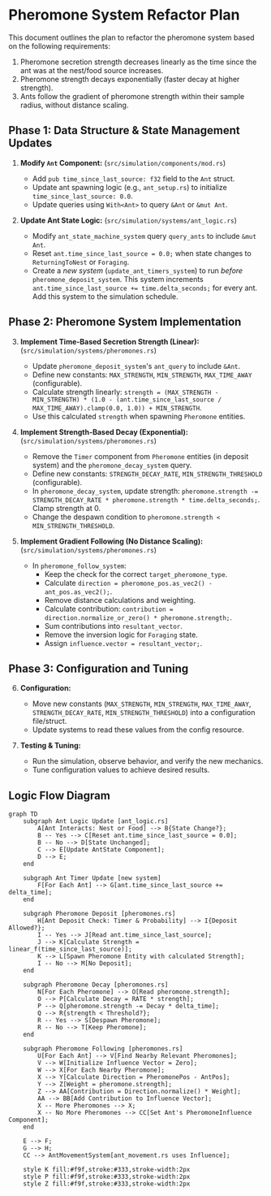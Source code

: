 # Pheromone System Refactor Plan

This document outlines the plan to refactor the pheromone system based on the following requirements:

1.  Pheromone secretion strength decreases linearly as the time since the ant was at the nest/food source increases.
2.  Pheromone strength decays exponentially (faster decay at higher strength).
3.  Ants follow the gradient of pheromone strength within their sample radius, without distance scaling.

## Phase 1: Data Structure & State Management Updates

1.  **Modify `Ant` Component:** (`src/simulation/components/mod.rs`)
    *   Add `pub time_since_last_source: f32` field to the `Ant` struct.
    *   Update ant spawning logic (e.g., `ant_setup.rs`) to initialize `time_since_last_source: 0.0`.
    *   Update queries using `With<Ant>` to query `&Ant` or `&mut Ant`.

2.  **Update Ant State Logic:** (`src/simulation/systems/ant_logic.rs`)
    *   Modify `ant_state_machine_system` query `query_ants` to include `&mut Ant`.
    *   Reset `ant.time_since_last_source = 0.0;` when state changes to `ReturningToNest` or `Foraging`.
    *   Create a *new system* (`update_ant_timers_system`) to run *before* `pheromone_deposit_system`. This system increments `ant.time_since_last_source += time.delta_seconds;` for every ant. Add this system to the simulation schedule.

## Phase 2: Pheromone System Implementation

3.  **Implement Time-Based Secretion Strength (Linear):** (`src/simulation/systems/pheromones.rs`)
    *   Update `pheromone_deposit_system`'s `ant_query` to include `&Ant`.
    *   Define new constants: `MAX_STRENGTH`, `MIN_STRENGTH`, `MAX_TIME_AWAY` (configurable).
    *   Calculate strength linearly: `strength = (MAX_STRENGTH - MIN_STRENGTH) * (1.0 - (ant.time_since_last_source / MAX_TIME_AWAY).clamp(0.0, 1.0)) + MIN_STRENGTH`.
    *   Use this calculated `strength` when spawning `Pheromone` entities.

4.  **Implement Strength-Based Decay (Exponential):** (`src/simulation/systems/pheromones.rs`)
    *   Remove the `Timer` component from `Pheromone` entities (in deposit system) and the `pheromone_decay_system` query.
    *   Define new constants: `STRENGTH_DECAY_RATE`, `MIN_STRENGTH_THRESHOLD` (configurable).
    *   In `pheromone_decay_system`, update strength: `pheromone.strength -= STRENGTH_DECAY_RATE * pheromone.strength * time.delta_seconds;`. Clamp strength at 0.
    *   Change the despawn condition to `pheromone.strength < MIN_STRENGTH_THRESHOLD`.

5.  **Implement Gradient Following (No Distance Scaling):** (`src/simulation/systems/pheromones.rs`)
    *   In `pheromone_follow_system`:
        *   Keep the check for the correct `target_pheromone_type`.
        *   Calculate `direction = pheromone_pos.as_vec2() - ant_pos.as_vec2();`.
        *   Remove distance calculations and weighting.
        *   Calculate contribution: `contribution = direction.normalize_or_zero() * pheromone.strength;`.
        *   Sum contributions into `resultant_vector`.
        *   Remove the inversion logic for `Foraging` state.
        *   Assign `influence.vector = resultant_vector;`.

## Phase 3: Configuration and Tuning

6.  **Configuration:**
    *   Move new constants (`MAX_STRENGTH`, `MIN_STRENGTH`, `MAX_TIME_AWAY`, `STRENGTH_DECAY_RATE`, `MIN_STRENGTH_THRESHOLD`) into a configuration file/struct.
    *   Update systems to read these values from the config resource.

7.  **Testing & Tuning:**
    *   Run the simulation, observe behavior, and verify the new mechanics.
    *   Tune configuration values to achieve desired results.

## Logic Flow Diagram

```mermaid
graph TD
    subgraph Ant Logic Update [ant_logic.rs]
        A[Ant Interacts: Nest or Food] --> B{State Change?};
        B -- Yes --> C[Reset ant.time_since_last_source = 0.0];
        B -- No --> D[State Unchanged];
        C --> E[Update AntState Component];
        D --> E;
    end

    subgraph Ant Timer Update [new system]
        F[For Each Ant] --> G[ant.time_since_last_source += delta_time];
    end

    subgraph Pheromone Deposit [pheromones.rs]
        H[Ant Deposit Check: Timer & Probability] --> I{Deposit Allowed?};
        I -- Yes --> J[Read ant.time_since_last_source];
        J --> K[Calculate Strength = linear_f(time_since_last_source)];
        K --> L[Spawn Pheromone Entity with calculated Strength];
        I -- No --> M[No Deposit];
    end

    subgraph Pheromone Decay [pheromones.rs]
        N[For Each Pheromone] --> O[Read pheromone.strength];
        O --> P[Calculate Decay = RATE * strength];
        P --> Q[pheromone.strength -= Decay * delta_time];
        Q --> R{strength < Threshold?};
        R -- Yes --> S[Despawn Pheromone];
        R -- No --> T[Keep Pheromone];
    end

    subgraph Pheromone Following [pheromones.rs]
        U[For Each Ant] --> V[Find Nearby Relevant Pheromones];
        V --> W[Initialize Influence Vector = Zero];
        W --> X[For Each Nearby Pheromone];
        X --> Y[Calculate Direction = PheromonePos - AntPos];
        Y --> Z[Weight = pheromone.strength];
        Z --> AA[Contribution = Direction.normalize() * Weight];
        AA --> BB[Add Contribution to Influence Vector];
        X -- More Pheromones --> X;
        X -- No More Pheromones --> CC[Set Ant's PheromoneInfluence Component];
    end

    E --> F;
    G --> H;
    CC --> AntMovementSystem[ant_movement.rs uses Influence];

    style K fill:#f9f,stroke:#333,stroke-width:2px
    style P fill:#f9f,stroke:#333,stroke-width:2px
    style Z fill:#f9f,stroke:#333,stroke-width:2px